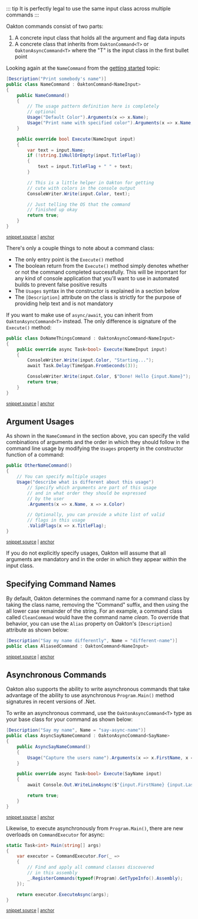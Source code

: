 <!--Building Commands-->

::: tip
It is perfectly legal to use the same input class across multiple commands
:::

Oakton commands consist of two parts:

1. A concrete input class that holds all the argument and flag data inputs
1. A concrete class that inherits from `OaktonCommand<T>` or `OaktonAsyncCommand<T>` where the "T" is the input class in the first bullet point

Looking again at the `NameCommand` from the [getting started](/guide) topic:

<!-- snippet: sample_NameCommand -->
<a id='snippet-sample_namecommand'></a>
```cs
[Description("Print somebody's name")]
public class NameCommand : OaktonCommand<NameInput>
{
    public NameCommand()
    {
        // The usage pattern definition here is completely
        // optional
        Usage("Default Color").Arguments(x => x.Name);
        Usage("Print name with specified color").Arguments(x => x.Name, x => x.Color);
    }

    public override bool Execute(NameInput input)
    {
        var text = input.Name;
        if (!string.IsNullOrEmpty(input.TitleFlag))
        {
            text = input.TitleFlag + " " + text;
        }

        // This is a little helper in Oakton for getting
        // cute with colors in the console output
        ConsoleWriter.Write(input.Color, text);

        // Just telling the OS that the command
        // finished up okay
        return true;
    }
}
```
<sup><a href='https://github.com/JasperFx/alba/blob/master/src/quickstart/Program.cs#L33-L63' title='Snippet source file'>snippet source</a> | <a href='#snippet-sample_namecommand' title='Start of snippet'>anchor</a></sup>
<!-- endSnippet -->

There's only a couple things to note about a command class:

* The only entry point is the `Execute()` method
* The boolean return from the `Execute()` method simply denotes whether or not the command completed successfully. This
  will be important for any kind of console application that you'll want to use in automated builds to prevent false positive
  results
* The `Usages` syntax in the constructor is explained in a section below
* The `[Description]` attribute on the class is strictly for the purpose of providing help text and is not mandatory

If you want to make use of `async/await`, you can inherit from `OaktonAsyncCommand<T>` instead.  The only difference is signature of the `Execute()` method:

<!-- snippet: sample_async_command -->
<a id='snippet-sample_async_command'></a>
```cs
public class DoNameThingsCommand : OaktonAsyncCommand<NameInput>
{
    public override async Task<bool> Execute(NameInput input)
    {
        ConsoleWriter.Write(input.Color, "Starting...");
        await Task.Delay(TimeSpan.FromSeconds(3));

        ConsoleWriter.Write(input.Color, $"Done! Hello {input.Name}");
        return true;
    }
}
```
<sup><a href='https://github.com/JasperFx/alba/blob/master/src/quickstart/Program.cs#L101-L113' title='Snippet source file'>snippet source</a> | <a href='#snippet-sample_async_command' title='Start of snippet'>anchor</a></sup>
<!-- endSnippet -->


## Argument Usages

As shown in the `NameCommand` in the section above, you can specify the valid combinations of arguments and the order
in which they should follow in the command line usage by modifying the `Usages` property in the constructor function
of a command:

<!-- snippet: sample_specifying_usages -->
<a id='snippet-sample_specifying_usages'></a>
```cs
public OtherNameCommand()
{
    // You can specify multiple usages
    Usage("describe what is different about this usage")
        // Specify which arguments are part of this usage
        // and in what order they should be expressed
        // by the user
        .Arguments(x => x.Name, x => x.Color)

        // Optionally, you can provide a white list of valid
        // flags in this usage
        .ValidFlags(x => x.TitleFlag);
}
```
<sup><a href='https://github.com/JasperFx/alba/blob/master/src/quickstart/Program.cs#L68-L82' title='Snippet source file'>snippet source</a> | <a href='#snippet-sample_specifying_usages' title='Start of snippet'>anchor</a></sup>
<!-- endSnippet -->

If you do not explicitly specify usages, Oakton will assume that all arguments are mandatory and in the order in which
they appear within the input class.


## Specifying Command Names

By default, Oakton determines the command name for a command class by taking the class name, removing the "Command" suffix, and then using the all lower case remainder of the string. For an example, a command class called `CleanCommand` would have the command name
*clean*. To override that behavior, you can use the `Alias` property on Oakton's `[Description]` attribute as shown below:

<!-- snippet: sample_command_alias -->
<a id='snippet-sample_command_alias'></a>
```cs
[Description("Say my name differently", Name = "different-name")]
public class AliasedCommand : OaktonCommand<NameInput>
```
<sup><a href='https://github.com/JasperFx/alba/blob/master/src/quickstart/Program.cs#L90-L93' title='Snippet source file'>snippet source</a> | <a href='#snippet-sample_command_alias' title='Start of snippet'>anchor</a></sup>
<!-- endSnippet -->

## Asynchronous Commands

Oakton also supports the ability to write asynchronous commands that take advantage of
the ability to use asynchronous `Program.Main()` method signatures in recent versions of .Net.

To write an asynchronous command, use the `OaktonAsyncCommand<T>` type as your base class for your
command as shown below:

<!-- snippet: sample_async_command_sample -->
<a id='snippet-sample_async_command_sample'></a>
```cs
[Description("Say my name", Name = "say-async-name")]
public class AsyncSayNameCommand : OaktonAsyncCommand<SayName>
{
    public AsyncSayNameCommand()
    {
        Usage("Capture the users name").Arguments(x => x.FirstName, x => x.LastName);
    }

    public override async Task<bool> Execute(SayName input)
    {
        await Console.Out.WriteLineAsync($"{input.FirstName} {input.LastName}");

        return true;
    }
}
```
<sup><a href='https://github.com/JasperFx/alba/blob/master/src/Tests/CommandExecutorTester.cs#L160-L176' title='Snippet source file'>snippet source</a> | <a href='#snippet-sample_async_command_sample' title='Start of snippet'>anchor</a></sup>
<!-- endSnippet -->

Likewise, to execute asynchronously from `Program.Main()`, there are new overloads on 
`CommandExecutor` for async:

<!-- snippet: sample_MultipleCommands.Program.Main.Async -->
<a id='snippet-sample_multiplecommands.program.main.async'></a>
```cs
static Task<int> Main(string[] args)
{
    var executor = CommandExecutor.For(_ =>
    {
        // Find and apply all command classes discovered
        // in this assembly
        _.RegisterCommands(typeof(Program).GetTypeInfo().Assembly);
    });

    return executor.ExecuteAsync(args);
}
```
<sup><a href='https://github.com/JasperFx/alba/blob/master/src/MultipleCommands/Program.cs#L26-L38' title='Snippet source file'>snippet source</a> | <a href='#snippet-sample_multiplecommands.program.main.async' title='Start of snippet'>anchor</a></sup>
<!-- endSnippet -->


